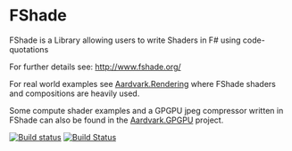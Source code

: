 # FShade
FShade is a Library allowing users to write Shaders in F# using code-quotations
 
For further details see:
http://www.fshade.org/

For real world examples see [Aardvark.Rendering](https://github.com/aardvark-platform/aardvark.rendering/tree/master/src/Aardvark.Base.Rendering/DefaultSurfaces) where FShade shaders and compositions are heavily used.

Some compute shader examples and a GPGPU jpeg compressor written in FShade can also be found in the [Aardvark.GPGPU](https://github.com/aardvark-platform/aardvark.rendering/tree/master/src/Aardvark.GPGPU) project.

[![Build status](https://ci.appveyor.com/api/projects/status/74yycj2d99wtd428?svg=true)](https://ci.appveyor.com/project/haraldsteinlechner/fshade) [![Build Status](https://travis-ci.org/krauthaufen/FShade.svg?branch=master)](https://travis-ci.org/krauthaufen/FShade)

